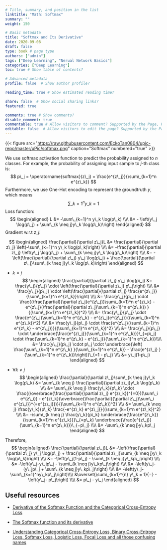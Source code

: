 ```yaml
---
# Title, summary, and position in the list
linktitle: "Math: Softmax"
summary: ""
weight: 150

# Basic metadata
title: "Softmax and Its Derivative"
date: 2020-09-08
draft: false
type: book # page type
authors: ["admin"]
tags: ["Deep Learning", "Nerual Network Basics"]
categories: ["Deep Learning"]
toc: true # Show table of contents?

# Advanced metadata
profile: false  # Show author profile?

reading_time: true # Show estimated reading time?

share: false  # Show social sharing links?
featured: true

comments: true # Show comments?
disable_comment: true
commentable: true # Allow visitors to comment? Supported by the Page, Post, and Docs content types.
editable: false  # Allow visitors to edit the page? Supported by the Page, Post, and Docs content types.
---
```


{{< figure src="https://raw.githubusercontent.com/EckoTan0804/upic-repo/master/uPic/softmax.png" caption="Softmax" numbered="true" >}}

We use softmax activation function to predict the probability assigned to $n$ classes. For example, the probability of assigning input sample to $j$-th class is:
$$
p\_j = \operatorname{softmax}(z\_j) = \frac{e^{z\_j}}{\sum\_{k=1}^n e^{z\_k}}
$$
Furthermore, we use One-Hot encoding to represent the groundtruth $y$, which means
$$
\sum\_{k=1}^n y\_k = 1
$$
Loss function:
$$
\begin{aligned}
L &= -\sum\_{k=1}^n y\_k \log(p\_k) \\\\
&= - \left(y\_j \log(p\_j) + \sum\_{k \neq j}y\_k \log(p\_k)\right)
\end{aligned}
$$
Gradient w.r.t $z\_j$:


$$
\begin{aligned}
\frac{\partial}{\partial z\_j}L 
&= \frac{\partial}{\partial z\_j} \left(-\sum\_{k=1}^n y\_k \log(p\_k)\right) \\\\
&= -\frac{\partial}{\partial z\_j} \left(y\_j \log(p\_j) + \sum\_{k \neq j}y\_k \log(p\_k)\right) \\\\
&= -\left(\frac{\partial}{\partial z\_j} y\_j \log(p\_j) + \frac{\partial}{\partial z\_j}\sum\_{k \neq j}y\_k \log(p\_k)\right) 
\end{aligned}
$$

- $k=j$
  $$
  \begin{aligned}
  \frac{\partial}{\partial z\_j} y\_j \log(p\_j)
  &= \frac{y\_j}{p\_j} \cdot \left(\frac{\partial}{\partial z\_j} p\_j\right) \\\\
  &= \frac{y\_j}{p\_j} \cdot \left(\frac{\partial}{\partial z\_j} \frac{e^{z\_j}}{\sum\_{k=1}^n e^{z\_k}}\right) \\\\
  &= \frac{y\_j}{p\_j} \cdot \frac{(\frac{\partial}{\partial z\_j}e^{z\_j})\sum\_{k=1}^n e^{z\_k} - e^{z\_j}(\frac{\partial}{\partial z\_j}\sum\_{k=1}^n e^{z\_k}) }{(\sum\_{k=1}^n e^{z\_k})^2} \\\\
  &= \frac{y\_j}{p\_j} \cdot \frac{e^{z\_j}\sum\_{k=1}^n e^{z\_k} - e^{z\_j}e^{z\_j}}{(\sum\_{k=1}^n e^{z\_k})^2} \\\\
  &= \frac{y\_j}{p\_j} \cdot \frac{e^{z\_j}(\sum\_{k=1}^n e^{z\_k} - e^{z\_j})}{(\sum\_{k=1}^n e^{z\_k})^2} \\\\
  &= \frac{y\_j}{p\_j} \cdot \underbrace{\frac{e^{z\_j}}{\sum\_{k=1}^n e^{z\_k}}}\_{=p\_j} \cdot \frac{\sum\_{k=1}^n e^{z\_k} - e^{z\_j}}{\sum\_{k=1}^n e^{z\_k}}\\\\
  &= \frac{y\_j}{p\_j} \cdot p\_j \cdot \underbrace{\left( \frac{\sum\_{k=1}^n e^{z\_k} }{\sum\_{k=1}^n e^{z\_k}} - \frac{e^{z\_j} }{\sum\_{k=1}^n e^{z\_k}}\right)}\_{=1 - p\_j} \\\\
  &= y\_j(1-p\_j)
  \end{aligned}
  $$
  
- $\forall k \neq j$
  $$
  \begin{aligned}
  \frac{\partial}{\partial z\_j}\sum\_{k \neq j}y\_k \log(p\_k)
  &= \sum\_{k \neq j} \frac{\partial}{\partial z\_j}y\_k \log(p\_k) \\\\
  &= \sum\_{k \neq j} \frac{y\_k}{p\_k} \cdot \frac{(\overbrace{\frac{\partial}{\partial z\_j} e^{z\_k}}^{=0})(\sum\_i e^{z\_i}) - e^{z\_k}(\overbrace{\frac{\partial}{\partial z\_j}\sum\_i e^{z\_i}}^{=e^{z\_j}})}{(\sum\_{k=1}^n e^{z\_k})^2} \\\\
  &=  \sum\_{k \neq j} \frac{y\_k}{p\_k} \frac{-e^{z\_k} e^{z\_j}}{(\sum\_{k=1}^n e^{z\_k})^2} \\\\
  &= -\sum\_{k \neq j} \frac{y\_k}{p\_k} \underbrace{\frac{e^{z\_k}}{\sum\_{k=1}^n e^{z\_k}}}\_{=p\_k} \underbrace{\frac{e^{z\_j}}{\sum\_{k=1}^n e^{z\_k}}}\_{=p\_j} \\\\
  &= -\sum\_{k \neq j}y\_kp\_j
  \end{aligned}
  $$
  

Therefore,
$$
\begin{aligned}
\frac{\partial}{\partial z\_j}L 
&= -\left(\frac{\partial}{\partial z\_j} y\_j \log(p\_j) + \frac{\partial}{\partial z\_j}\sum\_{k \neq j}y\_k \log(p\_k)\right) \\\\
&= -\left(y\_j(1-p\_j) - \sum\_{k \neq j}y\_kp\_j\right) \\\\
&= -\left(y\_j-y\_jp\_j - \sum\_{k \neq j}y\_kp\_j\right) \\\\
&= -\left(y\_j- (y\_jp\_j + \sum\_{k \neq j}y\_kp\_j)\right) \\\\
&= -\left(y\_j- \sum\_{k=1}^ny\_kp\_j\right)\\\\
&\overset{\sum\_{k=1}^{n} y\_k = 1}{=} -\left(y\_j- p\_j\right) \\\\
&= p\_j - y\_j
\end{aligned}
$$


## Useful resources

- [Derivative of the Softmax Function and the Categorical Cross-Entropy Loss](https://towardsdatascience.com/derivative-of-the-softmax-function-and-the-categorical-cross-entropy-loss-ffceefc081d1)
- [The Softmax function and its derivative](https://eli.thegreenplace.net/2016/the-softmax-function-and-its-derivative/)

- [Understanding Categorical Cross-Entropy Loss, Binary Cross-Entropy Loss, Softmax Loss, Logistic Loss, Focal Loss and all those confusing names](https://gombru.github.io/2018/05/23/cross_entropy_loss/)
